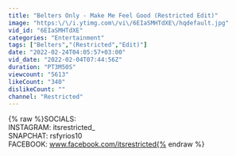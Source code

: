 ```yaml
---
title: "Belters Only - Make Me Feel Good (Restricted Edit)"
image: "https:\/\/i.ytimg.com\/vi\/6EIaSMHTdXE\/hqdefault.jpg"
vid_id: "6EIaSMHTdXE"
categories: "Entertainment"
tags: ["Belters","(Restricted","Edit)"]
date: "2022-02-24T04:05:57+03:00"
vid_date: "2022-02-04T07:44:56Z"
duration: "PT3M50S"
viewcount: "5613"
likeCount: "340"
dislikeCount: ""
channel: "Restricted"
---
```

{% raw %}SOCIALS:<br />INSTAGRAM: itsrestricted_<br />SNAPCHAT: rsfyrios10<br />FACEBOOK: www.facebook.com/itsrestricted{% endraw %}
